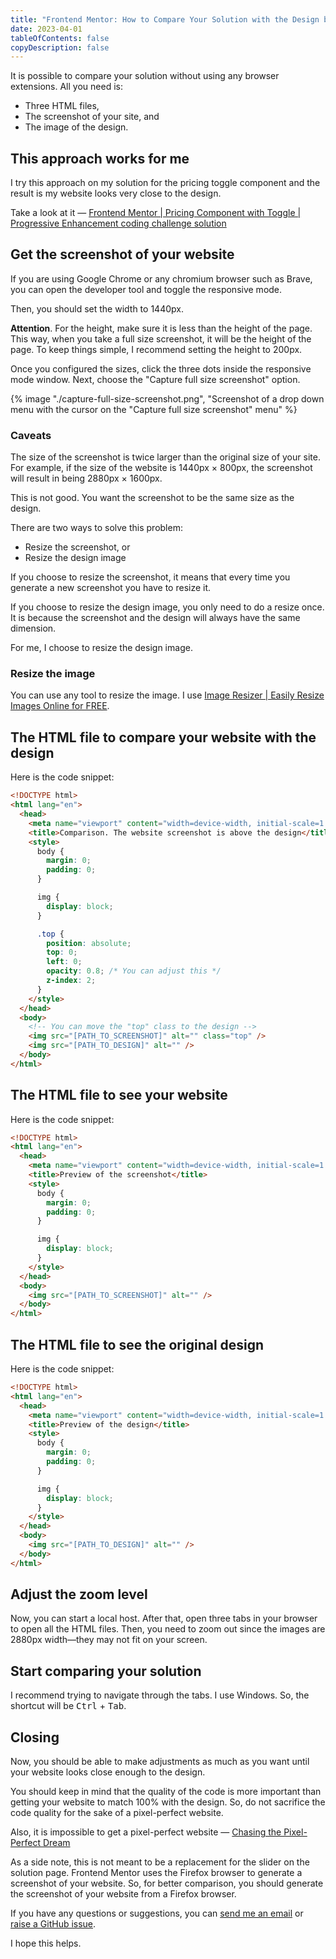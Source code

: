 ```yaml
---
title: "Frontend Mentor: How to Compare Your Solution with the Design before Submitting?"
date: 2023-04-01
tableOfContents: false
copyDescription: false
---
```


It is possible to compare your solution without using any browser extensions. All you need is:

- Three HTML files, 
- The screenshot of your site, and 
- The image of the design.

## This approach works for me

I try this approach on my solution for the pricing toggle component and the result is my website looks very close to the design.

Take a look at it — [Frontend Mentor | Pricing Component with Toggle | Progressive Enhancement coding challenge solution](https://www.frontendmentor.io/solutions/pricing-component-with-toggle-progressive-enhancement-PBaxEGerju)

## Get the screenshot of your website

If you are using Google Chrome or any chromium browser such as Brave, you can open the developer tool and toggle the responsive mode.

Then, you should set the width to 1440px. 

**Attention**. For the height, make sure it is less than the height of the page. This way, when you take a full size screenshot, it will be the height of the page. To keep things simple, I recommend setting the height to 200px.

Once you configured the sizes, click the three dots inside the responsive mode window. Next, choose the "Capture full size screenshot" option.

{% image "./capture-full-size-screenshot.png", "Screenshot of a drop down menu with the cursor on the \"Capture full size screenshot\" menu" %}

### Caveats

The size of the screenshot is twice larger than the original size of your site. For example, if the size of the website is 1440px × 800px, the screenshot will result in being 2880px × 1600px.

This is not good. You want the screenshot to be the same size as the design.

There are two ways to solve this problem:

- Resize the screenshot, or
- Resize the design image

If you choose to resize the screenshot, it means that every time you generate a new screenshot you have to resize it.

If you choose to resize the design image, you only need to do a resize once. It is because the screenshot and the design will always have the same dimension.

For me, I choose to resize the design image.

### Resize the image

You can use any tool to resize the image. I use [Image Resizer | Easily Resize Images Online for FREE](https://imageresizer.com/).

## The HTML file to compare your website with the design

Here is the code snippet:

```html
<!DOCTYPE html>
<html lang="en">
  <head>
    <meta name="viewport" content="width=device-width, initial-scale=1.0" />
    <title>Comparison. The website screenshot is above the design</title>
    <style>
      body {
        margin: 0;
        padding: 0;
      }

      img {
        display: block;
      }

      .top {
        position: absolute;
        top: 0;
        left: 0;
        opacity: 0.8; /* You can adjust this */
        z-index: 2;
      }
    </style>
  </head>
  <body>
    <!-- You can move the "top" class to the design -->
    <img src="[PATH_TO_SCREENSHOT]" alt="" class="top" />
    <img src="[PATH_TO_DESIGN]" alt="" />
  </body>
</html>
```

## The HTML file to see your website

Here is the code snippet:

```html
<!DOCTYPE html>
<html lang="en">
  <head>
    <meta name="viewport" content="width=device-width, initial-scale=1.0" />
    <title>Preview of the screenshot</title>
    <style>
      body {
        margin: 0;
        padding: 0;
      }

      img {
        display: block;
      }
    </style>
  </head>
  <body>
    <img src="[PATH_TO_SCREENSHOT]" alt="" />
  </body>
</html>
```

## The HTML file to see the original design

Here is the code snippet:

```html
<!DOCTYPE html>
<html lang="en">
  <head>
    <meta name="viewport" content="width=device-width, initial-scale=1.0" />
    <title>Preview of the design</title>
    <style>
      body {
        margin: 0;
        padding: 0;
      }

      img {
        display: block;
      }
    </style>
  </head>
  <body>
    <img src="[PATH_TO_DESIGN]" alt="" />
  </body>
</html>
```

## Adjust the zoom level

Now, you can start a local host. After that, open three tabs in your browser to open all the HTML files. Then, you need to zoom out since the images are 2880px width—they may not fit on your screen.

## Start comparing your solution

I recommend trying to navigate through the tabs. I use Windows. So, the shortcut will be <kbd>Ctrl</kbd> + <kbd>Tab</kbd>.

## Closing

Now, you should be able to make adjustments as much as you want until your website looks close enough to the design.

You should keep in mind that the quality of the code is more important than getting your website to match 100% with the design. So, do not sacrifice the code quality for the sake of a pixel-perfect website.

Also, it is impossible to get a pixel-perfect website — [Chasing the Pixel-Perfect Dream](https://www.joshwcomeau.com/css/pixel-perfection/)

As a side note, this is not meant to be a replacement for the slider on the solution page. Frontend Mentor uses the Firefox browser to generate a screenshot of your website. So, for better comparison, you should generate the screenshot of your website from a Firefox browser.

If you have any questions or suggestions, you can [send me an email](mailto:venusbumi2@gmail.com) or [raise a GitHub issue](https://github.com/vanzasetia/vanzasetia.site/issues/new).

I hope this helps.
